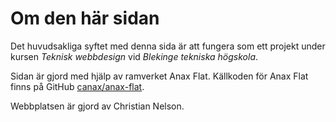 Om den här sidan
==============================================

Det huvudsakliga syftet med denna sida är att fungera som ett projekt under kursen *Teknisk webbdesign* vid *Blekinge tekniska högskola*.

Sidan är gjord med hjälp av ramverket Anax Flat. Källkoden för Anax Flat finns på GitHub [canax/anax-flat](git@github.com:canax/anax-flat.git).

Webbplatsen är gjord av Christian Nelson.

